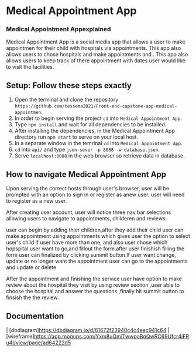 # Medical Appointment App

### Medical Appointment Appexplained

Medical Appointment App is a social media app that allows a user to make appointmen for their child with hospitals via appointments. This app also allows users to chose hospitals  and make appointments and . This app also allows users to keep track of there appointment with dates user would like to visit the facilities.

## Setup: Follow these steps exactly

1. Open the terminal and clone the repository `https://github.com/tessema2021/Front-end-capstone-app-medical-appointmen`.
1. In order to begin serving the project `cd` into `Medical Appointment App`.
1. Type `npm install` and wait for all dependencies to be installed.
1. After installing the dependencies, in the Medical Appointment App directory run `npm start` to serve on your local host.
1. In a separate window in the temrinal `cd` into `Medical Appointment App`.
1. `cd` into `api/` and type `json-sever -p 8088 -w database.json`.
1. Serve `localhost:8088` in the web browser so retrieve data in database.

## How to navigate Medical Appointment App

Upon serving the correct hosts through user's browser, user will be prompted with an option to sign in or register as anew user. user will need to register as a new user.

After creating user account, user will notice three nav bar selections allowing users to navigate to appointments, childeren and reviews 

user can begin by adding  thier children,after they add their child user can make appointment using appointments which gives user the option to select user's child if user have more than one, and also user chose which hopspital user want to go,and fillout the form.after user finishish filling the form user can finalized by clicking summit button.If user want change, update or no longer want the appointment user can go to the appointments and update or delete  

After the appointment and finishing the service user have option to make review about the hospital they visit by using review section ,user able to choose the hospital and answer the questions ,finally hit summit button to finsish the the review.

## Documentation

| [dbdiagram]https://dbdiagram.io/d/61672f23940c4c4eec941c64 | [wireframe]https://app.moqups.com/Yxm8uQmiTwwpoBqQwRC69Ufcr4iFRu4I/view/page/ad64222d5